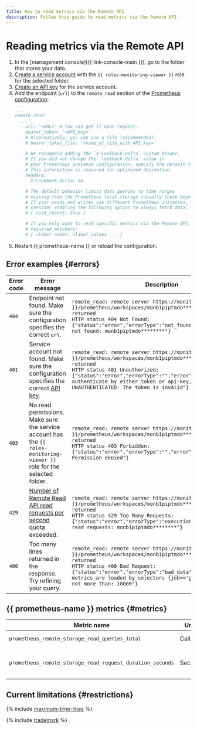 ```yaml
---
title: How to read metrics via the Remote API
description: Follow this guide to read metrics via the Remote API.
---
```


# Reading metrics via the Remote API

1. In the [management console]({{ link-console-main }}), go to the folder that stores your data.
1. [Create a service account](../../../../iam/operations/sa/create.md) with the `{{ roles-monitoring-viewer }}` role for the selected folder.
1. [Create an API key](../../../../iam/operations/authentication/manage-api-keys.md#create-api-key) for the service account.
1. Add the endpoint (`url`) to the `remote_read` section of the [Prometheus configuration](https://prometheus.io/docs/prometheus/latest/configuration/configuration/#remote_read):
   ```yaml
   ...
   remote_read:
     ...
     - url: '<URL>' # You can get it upon request.
       bearer_token: '<API_key>'
       # Alternatively, you can use a file (recommended):
       # bearer_token_file: '<name_of_file_with_API_key>'

       # We recommend adding the `X-Lookback-Delta` custom header.
       # If you did not change the `lookback-delta` value in
       # your Prometheus instance configuration, specify the default value, `5m`.
       # This information is required for optimized decimation.
       headers:
         X-Lookback-Delta: 5m

       # The default behavior limits data queries to time ranges
       # missing from the Prometheus local storage (usually those beyond the storage retention).
       # If your reads and writes use different Prometheus instances,
       # consider enabling the following option to always fetch data:
       # [ read_recent: true ]

       # If you only want to read specific metrics via the Remote API, provide their labels:
       # required_matchers:
       # [ <label_name>: <label_value> ... ]
   ```
1. Restart {{ prometheus-name }} or reload the configuration.

## Error examples {#errors}

| Error code | Error message | Description |
|----|----|----|
| `404` | Endpoint not found. Make sure the configuration specifies the correct `url`. | `remote_read: remote server https://monitoring.{{ api-host }}/prometheus/workspaces/monb1piptmdo********/api/v1/read returned`<br/>`HTTP status 404 Not Found: {"status":"error","errorType":"not_found","error":"workspace not found: monb1piptmdo********"}` |
| `401` | Service account not found. Make sure the configuration specifies the correct [API key](../../../../iam/concepts/authorization/api-key.md). | `remote_read: remote server https://monitoring.{{ api-host }}/prometheus/workspaces/monb1piptmdo********/api/v1/read returned`<br/>`HTTP status 401 Unauthorized: {"status":"error","errorType":"","error":"cannot authenticate by either token or api-key, cause: UNAUTHENTICATED: The token is invalid"}` |
| `403` | No read permissions. Make sure the service account has the `{{ roles-monitoring-viewer }}` role for the selected folder. | `remote_read: remote server https://monitoring.{{ api-host }}/prometheus/workspaces/monb1piptmdo********/api/v1/read returned`<br/>`HTTP status 403 Forbidden: {"status":"error","errorType":"","error":"PERMISSION_DENIED: Permission denied"}` |
| `429` | [Number of Remote Read API read requests per second](../index.md#limits) quota exceeded. | `remote_read: remote server https://monitoring.{{ api-host }}/prometheus/workspaces/monb1piptmdo********/api/v1/read returned`<br/>`HTTP status 429 Too Many Requests: {"status":"error","errorType":"execution","error":"too many read requests: monb1piptmdo********"}` |
| `400` | Too many lines returned in the response. Try refining your query. | `remote_read: remote server https://monitoring.{{ api-host }}/prometheus/workspaces/monb1piptmdo********/api/v1/read returned`<br/>`HTTP status 400 Bad Request: {"status":"error","errorType":"bad_data","error":"Too many metrics are loaded by selectors {job=='grafana'}, expected not more than: 10000"}` |

## {{ prometheus-name }} metrics {#metrics}

| Metric name | Units | Comment |
|----|----|----|
`prometheus_remote_storage_read_queries_total` | Calls | Total read requests
`prometheus_remote_storage_read_request_duration_seconds` | Seconds | Read request duration histogram

## Current limitations {#restrictions}

{% include [maximum-time-lines](../../../../_includes/monitoring/maximum-time-lines.md) %}

{% include [trademark](../../../../_includes/monitoring/trademark.md) %}
